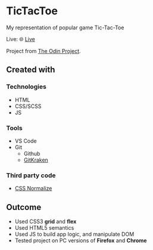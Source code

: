 # TicTacToe

My representation of popular game Tic-Tac-Toe

Live: 🌐 [Live](https://dawidbal.github.io/TicTacToe/)

Project from [The Odin Project](https://www.theodinproject.com).

## Created with

### Technologies
* HTML
* CSS/SCSS
* JS

### Tools
* VS Code
* Git
  * Github
  * [GitKraken](https://www.gitkraken.com/)

### Third party code
* [CSS Normalize](https://github.com/necolas/normalize.css)

## Outcome
* Used CSS3 **grid** and **flex**
* Used HTML5 semantics
* Used JS to build app logic, and manipulate DOM
* Tested project on PC versions of **Firefox** and **Chrome**

